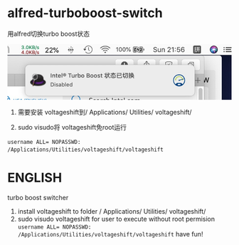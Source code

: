 # alfred-turboboost-switch
用alfred切换turbo boost状态

![image](https://github.com/wanghuangjie/alfred-turboboost-switch/blob/master/BF50ADF7556DFB5CBCDCEDF52724145C.jpg?raw=true)

1. 需要安装 voltageshift到/ Applications/ Utilities/ voltageshift/

2. sudo visudo将 voltageshift免root运行

```username ALL= NOPASSWD: /Applications/Utilities/voltageshift/voltageshift```



# ENGLISH

turbo boost switcher 

1. install voltageshift to folder / Applications/ Utilities/ voltageshift/
2. sudo visudo voltageshift for user to execute without root permision
```username ALL= NOPASSWD: /Applications/Utilities/voltageshift/voltageshift```
have fun!
